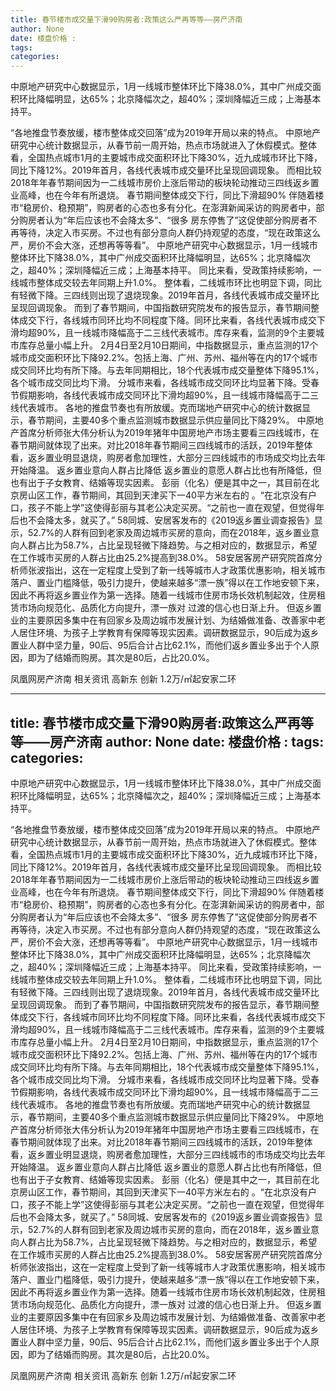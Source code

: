 ```yaml
---
title: 春节楼市成交量下滑90购房者:政策这么严再等等——房产济南
author: None
date: 楼盘价格 : 
tags: 
categories: 
---
```

中原地产研究中心数据显示，1月一线城市整体环比下降38.0%，其中广州成交面积环比降幅明显，达65%；北京降幅次之，超40%；深圳降幅近三成；上海基本持平。
<!-- more -->
“各地推盘节奏放缓，楼市整体成交回落”成为2019年开局以来的特点。
中原地产研究中心统计数据显示，从春节前一周开始，热点市场就进入了休假模式。整体看，全国热点城市1月的主要城市成交面积环比下降30%，近九成城市环比下降，同比下降12%。2019年首月，各线代表城市成交量环比呈现回调现象。
而相比较2018年年春节期间因为一二线城市房价上涨后带动的板块轮动推动三四线返乡置业高峰，也在今年有所退烧。
春节期间整体成交下行，同比下滑超90%
伴随着楼市“稳房价、稳预期”，购房者的心态也多有分化。在澎湃新闻采访的购房者中，部分购房者认为“年后应该也不会降太多”、“很多
房东停售了”这促使部分购房者不再等待，决定入市买房。不过也有部分意向人群仍持观望的态度，“现在政策这么严，房价不会大涨，还想再等等看”。
中原地产研究中心数据显示，1月一线城市整体环比下降38.0%，其中广州成交面积环比降幅明显，达65%；北京降幅次之，超40%；深圳降幅近三成；上海基本持平。
同比来看，受政策持续影响，一线城市整体成交较去年同期上升1.0%。
整体看，二线城市环比也明显下调，同比有轻微下降。三四线则出现了退烧现象。2019年首月，各线代表城市成交量环比呈现回调现象。
而到了春节期间，中国指数研究院发布的报告显示，春节期间整体成交下行，各线城市同环比均不同程度下降。同环比来看，各线代表城市成交下滑均超90%，且一线城市降幅高于二三线代表城市。库存来看，监测的9个主要城市库存总量小幅上升。
2月4日至2月10日期间，中指数据显示，重点监测的17个城市成交面积环比下降92.2%。包括上海、广州、苏州、福州等在内的17个城市成交同环比均有所下降。与去年同期相比，18个代表城市成交量整体下降95.1%，各个城市成交同比均下滑。
分城市来看，各线城市成交同环比均显著下降。受春节假期影响，各线代表城市成交同环比下滑均超90%，且一线城市降幅高于二三线代表城市。
各地的推盘节奏也有所放缓。克而瑞地产研究中心的统计数据显示，春节期间，主要40多个重点监测城市数据显示供应量同比下降29%。
中原地产首席分析师张大伟分析认为2019年猪年中国房地产市场主要看三四线城市，在春节期间就体现了出来。对比2018年春节期间三四线城市的活跃，2019年整体看，返乡置业明显退烧，购房者愈加理性，大部分三四线城市的市场成交均比去年开始降温。
返乡置业意向人群占比降低
返乡置业的意愿人群占比也有所降低，但也有出于子女教育、结婚等现实因素。
彭丽（化名）便是其中之一，其目前在北京房山区工作，春节期间，其回到天津买下一40平方米左右的
。“在北京没有户口，孩子不能上学”这使得彭丽与其老公决定买房。“之前也一直在观望，但觉得年后也不会降太多，就买了。”
58同城、安居客发布的《2019返乡置业调查报告》显示，52.7%的人群有回到老家及周边城市买房的意向，而在2018年，返乡置业意向人群占比为58.7%，占比呈现轻微下降趋势。与之相对应的，数据显示，希望在工作城市买房的人群占比由25.2%提高到38.0%。
58安居客房产研究院首席分析师张波指出，这在一定程度上受到了新一线等城市人才政策优惠影响，相关城市落户、置业门槛降低，吸引力提升，使越来越多“漂一族”得以在工作地安顿下来，因此不再将返乡置业作为第一选择。随着一线城市住房市场长效机制起效，住房租赁市场向规范化、品质化方向提升，漂一族对
过渡的信心也日渐上升。
但返乡置业的主要原因多集中在有回家乡及周边城市发展计划、为结婚做准备、改善家中老人居住环境、为孩子上学教育有保障等现实因素。调研数据显示，90后成为返乡置业人群中坚力量，90后、95后合计占比62.1%，而他们返乡置业多出于个人原因，即为了结婚而购房。其次是80后，占比20.0%。
                        
                        
                        
                        
                                        
                    
                    
                
                    
                    
                    
                
                    
                
凤凰网房产济南
相关资讯
高新东 创新
1.2万/㎡起安家二环
	                        
	                    
	                        
	                    
---
title: 春节楼市成交量下滑90购房者:政策这么严再等等——房产济南
author: None
date: 楼盘价格 : 
tags: 
categories: 
---
中原地产研究中心数据显示，1月一线城市整体环比下降38.0%，其中广州成交面积环比降幅明显，达65%；北京降幅次之，超40%；深圳降幅近三成；上海基本持平。
<!-- more -->
“各地推盘节奏放缓，楼市整体成交回落”成为2019年开局以来的特点。
中原地产研究中心统计数据显示，从春节前一周开始，热点市场就进入了休假模式。整体看，全国热点城市1月的主要城市成交面积环比下降30%，近九成城市环比下降，同比下降12%。2019年首月，各线代表城市成交量环比呈现回调现象。
而相比较2018年年春节期间因为一二线城市房价上涨后带动的板块轮动推动三四线返乡置业高峰，也在今年有所退烧。
春节期间整体成交下行，同比下滑超90%
伴随着楼市“稳房价、稳预期”，购房者的心态也多有分化。在澎湃新闻采访的购房者中，部分购房者认为“年后应该也不会降太多”、“很多
房东停售了”这促使部分购房者不再等待，决定入市买房。不过也有部分意向人群仍持观望的态度，“现在政策这么严，房价不会大涨，还想再等等看”。
中原地产研究中心数据显示，1月一线城市整体环比下降38.0%，其中广州成交面积环比降幅明显，达65%；北京降幅次之，超40%；深圳降幅近三成；上海基本持平。
同比来看，受政策持续影响，一线城市整体成交较去年同期上升1.0%。
整体看，二线城市环比也明显下调，同比有轻微下降。三四线则出现了退烧现象。2019年首月，各线代表城市成交量环比呈现回调现象。
而到了春节期间，中国指数研究院发布的报告显示，春节期间整体成交下行，各线城市同环比均不同程度下降。同环比来看，各线代表城市成交下滑均超90%，且一线城市降幅高于二三线代表城市。库存来看，监测的9个主要城市库存总量小幅上升。
2月4日至2月10日期间，中指数据显示，重点监测的17个城市成交面积环比下降92.2%。包括上海、广州、苏州、福州等在内的17个城市成交同环比均有所下降。与去年同期相比，18个代表城市成交量整体下降95.1%，各个城市成交同比均下滑。
分城市来看，各线城市成交同环比均显著下降。受春节假期影响，各线代表城市成交同环比下滑均超90%，且一线城市降幅高于二三线代表城市。
各地的推盘节奏也有所放缓。克而瑞地产研究中心的统计数据显示，春节期间，主要40多个重点监测城市数据显示供应量同比下降29%。
中原地产首席分析师张大伟分析认为2019年猪年中国房地产市场主要看三四线城市，在春节期间就体现了出来。对比2018年春节期间三四线城市的活跃，2019年整体看，返乡置业明显退烧，购房者愈加理性，大部分三四线城市的市场成交均比去年开始降温。
返乡置业意向人群占比降低
返乡置业的意愿人群占比也有所降低，但也有出于子女教育、结婚等现实因素。
彭丽（化名）便是其中之一，其目前在北京房山区工作，春节期间，其回到天津买下一40平方米左右的
。“在北京没有户口，孩子不能上学”这使得彭丽与其老公决定买房。“之前也一直在观望，但觉得年后也不会降太多，就买了。”
58同城、安居客发布的《2019返乡置业调查报告》显示，52.7%的人群有回到老家及周边城市买房的意向，而在2018年，返乡置业意向人群占比为58.7%，占比呈现轻微下降趋势。与之相对应的，数据显示，希望在工作城市买房的人群占比由25.2%提高到38.0%。
58安居客房产研究院首席分析师张波指出，这在一定程度上受到了新一线等城市人才政策优惠影响，相关城市落户、置业门槛降低，吸引力提升，使越来越多“漂一族”得以在工作地安顿下来，因此不再将返乡置业作为第一选择。随着一线城市住房市场长效机制起效，住房租赁市场向规范化、品质化方向提升，漂一族对
过渡的信心也日渐上升。
但返乡置业的主要原因多集中在有回家乡及周边城市发展计划、为结婚做准备、改善家中老人居住环境、为孩子上学教育有保障等现实因素。调研数据显示，90后成为返乡置业人群中坚力量，90后、95后合计占比62.1%，而他们返乡置业多出于个人原因，即为了结婚而购房。其次是80后，占比20.0%。
                        
                        
                        
                        
                                        
                    
                    
                
                    
                    
                    
                
                    
                
凤凰网房产济南
相关资讯
高新东 创新
1.2万/㎡起安家二环
	                        
	                    
	                        
	                    
